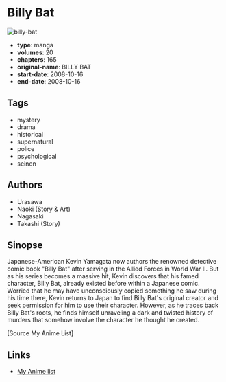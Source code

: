 # Billy Bat

![billy-bat](https://cdn.myanimelist.net/images/manga/3/181197.jpg)

-   **type**: manga
-   **volumes**: 20
-   **chapters**: 165
-   **original-name**: BILLY BAT
-   **start-date**: 2008-10-16
-   **end-date**: 2008-10-16

## Tags

-   mystery
-   drama
-   historical
-   supernatural
-   police
-   psychological
-   seinen

## Authors

-   Urasawa
-   Naoki (Story & Art)
-   Nagasaki
-   Takashi (Story)

## Sinopse

Japanese-American Kevin Yamagata now authors the renowned detective comic book "Billy Bat" after serving in the Allied Forces in World War II. But as his series becomes a massive hit, Kevin discovers that his famed character, Billy Bat, already existed before within a Japanese comic. Worried that he may have unconsciously copied something he saw during his time there, Kevin returns to Japan to find Billy Bat's original creator and seek permission for him to use their character. However, as he traces back Billy Bat's roots, he finds himself unraveling a dark and twisted history of murders that somehow involve the character he thought he created.

[Source My Anime List]

## Links

-   [My Anime list](https://myanimelist.net/manga/11054/Billy_Bat)
